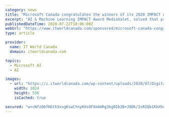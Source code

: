 ```yaml
---
category: news
title: "Microsoft Canada congratulates the winners of its 2020 IMPACT Awards"
excerpt: "AI & Machine Learning IMPACT Award MediaValet, solved that problem. It automated the process by using Microsoft Azure Cognitive Services. By doing so, it dramatically reduced tagging time and improved asset discoverability for its customers. “We feel so ..."
publishedDateTime: 2020-07-22T18:06:00Z
webUrl: "https://www.itworldcanada.com/sponsored/microsoft-canada-congratulates-the-winners-of-its-2020-impact-awards"
type: article

provider:
  name: IT World Canada
  domain: itworldcanada.com

topics:
  - Microsoft AI
  - AI

images:
  - url: "https://i.itworldcanada.com/wp-content/uploads/2020/07/Digital-Transformation_Impact-Awards-Image.jpg"
    width: 1024
    height: 536
    isCached: true

secured: "w+cNfzQ6fHGtkSxvgKswCYnyKXsOFXm4mRg3kg0Ib2B+J8Dk/2sRIQb1KkXhueeleuulvdAj1Hz2k5EmReMDpsCd/I6e5wTnxYDCrw40l2lvPT146R4yyHYv8U7f9m/ieK7I2gjQTCM343EU+R3RF8qxGsFzNaI46HPe6gQSIqwsSOQo2dwz6hDWM21UX1ZKobMKUSsdnWYLOOqXCVhtIvHA2Kj3GFlBN7AsP+h8CSK3RlFvqdf7ujYWWZCxoh7HSEYl0p2NWBxxrA90JkXMPA2qaZgVEQrrOobXwnfO8RC1ubJI1upNfQ9EkJeExKi4vRJGMv5xWaO0KssSdREEgg==;OFF7UU8MGE5uPYtXy5nrzg=="
---
```


